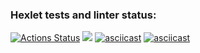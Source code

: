 ### Hexlet tests and linter status:
[![Actions Status](https://github.com/sergei-tiutriumov/python-project-49/actions/workflows/hexlet-check.yml/badge.svg)](https://github.com/sergei-tiutriumov/python-project-49/actions)
<a href="https://codeclimate.com/github/sergei-tiutriumov/python-project-49/maintainability"><img src="https://api.codeclimate.com/v1/badges/a77b152643371fbecfec/maintainability" /></a>
[![asciicast](https://asciinema.org/a/4d1e346f-47c0-46de-aa6e-276339859167.svg)](https://asciinema.org/a/4d1e346f-47c0-46de-aa6e-276339859167)
[![asciicast](https://asciinema.org/a/4d1e346f-47c0-46de-aa6e-276339859167.svg)](https://asciinema.org/a/4d1e346f-47c0-46de-aa6e-276339859167)
